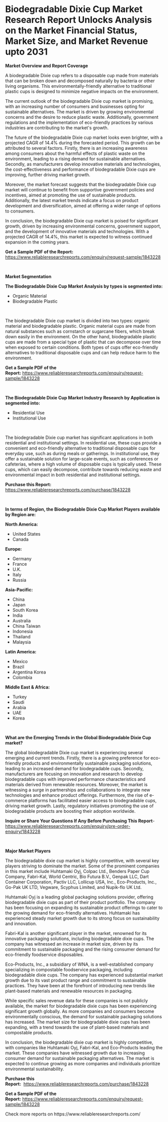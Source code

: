 <p><h1>Biodegradable Dixie Cup Market Research Report Unlocks Analysis on the Market Financial Status, Market Size, and Market Revenue upto 2031</h1></p><p><strong>Market Overview and Report Coverage</strong></p>
<p><p>A biodegradable Dixie cup refers to a disposable cup made from materials that can be broken down and decomposed naturally by bacteria or other living organisms. This environmentally-friendly alternative to traditional plastic cups is designed to minimize negative impacts on the environment.</p><p>The current outlook of the biodegradable Dixie cup market is promising, with an increasing number of consumers and businesses opting for sustainable alternatives. The market is driven by growing environmental concerns and the desire to reduce plastic waste. Additionally, government regulations and the implementation of eco-friendly practices by various industries are contributing to the market's growth.</p><p>The future of the biodegradable Dixie cup market looks even brighter, with a projected CAGR of 14.4% during the forecasted period. This growth can be attributed to several factors. Firstly, there is an increasing awareness among consumers about the harmful effects of plastic waste on the environment, leading to a rising demand for sustainable alternatives. Secondly, as manufacturers develop innovative materials and technologies, the cost-effectiveness and performance of biodegradable Dixie cups are improving, further driving market growth.</p><p>Moreover, the market forecast suggests that the biodegradable Dixie cup market will continue to benefit from supportive government policies and incentives, aimed at promoting the use of sustainable products. Additionally, the latest market trends indicate a focus on product development and diversification, aimed at offering a wider range of options to consumers.</p><p>In conclusion, the biodegradable Dixie cup market is poised for significant growth, driven by increasing environmental concerns, government support, and the development of innovative materials and technologies. With a projected CAGR of 14.4%, this market is expected to witness continued expansion in the coming years.</p></p>
<p><strong>Get a Sample PDF of the Report:</strong> <a href="https://www.reliableresearchreports.com/enquiry/request-sample/1843228">https://www.reliableresearchreports.com/enquiry/request-sample/1843228</a></p>
<p>&nbsp;</p>
<p><strong>Market Segmentation</strong></p>
<p><strong>The Biodegradable Dixie Cup Market Analysis by types is segmented into:</strong></p>
<p><ul><li>Organic Material</li><li>Biodegradable Plastic</li></ul></p>
<p>&nbsp;</p>
<p><p>The biodegradable Dixie cup market is divided into two types: organic material and biodegradable plastic. Organic material cups are made from natural substances such as cornstarch or sugarcane fibers, which break down easily in the environment. On the other hand, biodegradable plastic cups are made from a special type of plastic that can decompose over time when exposed to certain conditions. Both types of cups offer eco-friendly alternatives to traditional disposable cups and can help reduce harm to the environment.</p></p>
<p><strong>Get a Sample PDF of the Report:</strong>&nbsp;<a href="https://www.reliableresearchreports.com/enquiry/request-sample/1843228">https://www.reliableresearchreports.com/enquiry/request-sample/1843228</a></p>
<p>&nbsp;</p>
<p><strong>The Biodegradable Dixie Cup Market Industry Research by Application is segmented into:</strong></p>
<p><ul><li>Residential Use</li><li>Institutional Use</li></ul></p>
<p>&nbsp;</p>
<p><p>The biodegradable Dixie cup market has significant applications in both residential and institutional settings. In residential use, these cups provide a convenient and eco-friendly alternative to traditional disposable cups for everyday use, such as during meals or gatherings. In institutional use, they offer a sustainable solution for large-scale events, such as conferences or cafeterias, where a high volume of disposable cups is typically used. These cups, which can easily decompose, contribute towards reducing waste and environmental impact in both residential and institutional settings.</p></p>
<p><strong>Purchase this Report:</strong>&nbsp; <a href="https://www.reliableresearchreports.com/purchase/1843228">https://www.reliableresearchreports.com/purchase/1843228</a></p>
<p>&nbsp;</p>
<p><strong>In terms of Region, the Biodegradable Dixie Cup Market Players available by Region are:</strong></p>
<p>
    <p> <strong> North America: </strong>
        <ul>
            <li>United States</li>
            <li>Canada</li>
        </ul>
        </p> 
    <p> <strong> Europe: </strong>
        <ul>
            <li>Germany</li>
            <li>France</li>
            <li>U.K.</li>
            <li>Italy</li>
            <li>Russia</li>
        </ul>
        </p> 
    <p> <strong> Asia-Pacific: </strong>
        <ul>
            <li>China</li>
            <li>Japan</li>
            <li>South Korea</li>
            <li>India</li>
            <li>Australia</li>
            <li>China Taiwan</li>
            <li>Indonesia</li>
            <li>Thailand</li>
            <li>Malaysia</li>
        </ul>
        </p> 
    <p> <strong> Latin America: </strong>
        <ul>
            <li>Mexico</li>
            <li>Brazil</li>
            <li>Argentina Korea</li>
            <li>Colombia</li>
        </ul>
        </p> 
    <p> <strong> Middle East & Africa: </strong>
        <ul>
            <li>Turkey</li>
            <li>Saudi</li>
            <li>Arabia</li>
            <li>UAE</li>
            <li>Korea</li>
        </ul>
    </p>
    </p>
<p>&nbsp;</p>
<p><strong>What are the Emerging Trends in the Global Biodegradable Dixie Cup market?</strong></p>
<p><p>The global biodegradable Dixie cup market is experiencing several emerging and current trends. Firstly, there is a growing preference for eco-friendly products and environmentally sustainable packaging solutions, leading to an increased demand for biodegradable cups. Secondly, manufacturers are focusing on innovation and research to develop biodegradable cups with improved performance characteristics and materials derived from renewable resources. Moreover, the market is witnessing a surge in partnerships and collaborations to integrate new technologies and enhance product offerings. Furthermore, the rise of e-commerce platforms has facilitated easier access to biodegradable cups, driving market growth. Lastly, regulatory initiatives promoting the use of biodegradable products are boosting their adoption worldwide.</p></p>
<p><strong>Inquire or Share Your Questions If Any Before Purchasing This Report</strong>- <a href="https://www.reliableresearchreports.com/enquiry/pre-order-enquiry/1843228">https://www.reliableresearchreports.com/enquiry/pre-order-enquiry/1843228</a></p>
<p>&nbsp;</p>
<p><strong>Major Market Players</strong></p>
<p><p>The biodegradable dixie cup market is highly competitive, with several key players striving to dominate the market. Some of the prominent companies in this market include Huhtamaki Oyj, Colpac Ltd., Benders Paper Cup Company, Fabri-Kal, World Centric, Bio Futura B.V., Genpak LLC, Dart Container Corporation, Pactiv LLC, Lollicup USA, Inc., Eco-Products, Inc., Go-Pak UK LTD, Vegware, Scyphus Limited, and Nupik-flo UK Ltd.</p><p>Huhtamaki Oyj is a leading global packaging solutions provider, offering biodegradable dixie cups as part of their product portfolio. The company has been focusing on expanding its sustainable product offerings to cater to the growing demand for eco-friendly alternatives. Huhtamaki has experienced steady market growth due to its strong focus on sustainability and innovation.</p><p>Fabri-Kal is another significant player in the market, renowned for its innovative packaging solutions, including biodegradable dixie cups. The company has witnessed an increase in market size, driven by its commitment to sustainable packaging and the rising consumer demand for eco-friendly foodservice disposables.</p><p>Eco-Products, Inc., a subsidiary of WNA, is a well-established company specializing in compostable foodservice packaging, including biodegradable dixie cups. The company has experienced substantial market growth due to its vast product range and commitment to sustainable practices. They have been at the forefront of introducing new trends like plant-based materials and renewable resources in packaging.</p><p>While specific sales revenue data for these companies is not publicly available, the market for biodegradable dixie cups has been experiencing significant growth globally. As more companies and consumers become environmentally conscious, the demand for sustainable packaging solutions has increased. The market size for biodegradable dixie cups has been expanding, with a trend towards the use of plant-based materials and compostable products.</p><p>In conclusion, the biodegradable dixie cup market is highly competitive, with companies like Huhtamaki Oyj, Fabri-Kal, and Eco-Products leading the market. These companies have witnessed growth due to increasing consumer demand for sustainable packaging alternatives. The market is expected to continue growing as more companies and individuals prioritize environmental sustainability.</p></p>
<p><strong>Purchase this Report:</strong>&nbsp;&nbsp;<a href="https://www.reliableresearchreports.com/purchase/1843228">https://www.reliableresearchreports.com/purchase/1843228</a></p>
<p></p>
<p><strong>Get a Sample PDF of the Report:</strong>&nbsp;<a href="https://www.reliableresearchreports.com/enquiry/request-sample/1843228">https://www.reliableresearchreports.com/enquiry/request-sample/1843228</a></p>
<p>Check more reports on https://www.reliableresearchreports.com/</p>
